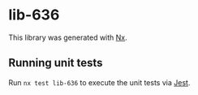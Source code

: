 # lib-636

This library was generated with [Nx](https://nx.dev).

## Running unit tests

Run `nx test lib-636` to execute the unit tests via [Jest](https://jestjs.io).
